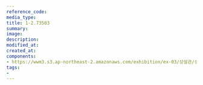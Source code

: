 ```yaml
---
reference_code:
media_type:
title: 1-2.73503
summary:
image:
description:
modified_at:
created_at:
components:
- https://wwm3.s3.ap-northeast-2.amazonaws.com/exhibition/ex-03/상설관/상설관1+왼편/1-2.73503.jpg
tags:
-
---
```


